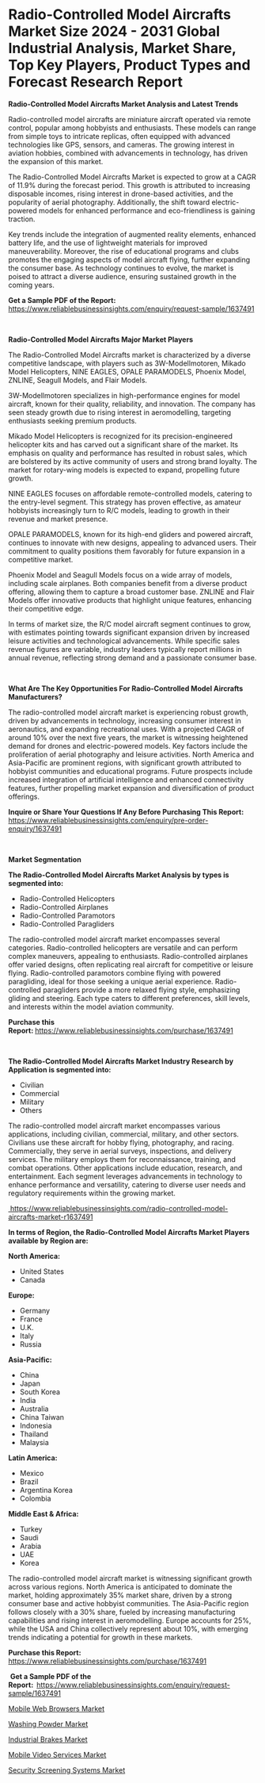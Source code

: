 <p><h1>Radio-Controlled Model Aircrafts Market Size 2024 - 2031 Global Industrial Analysis, Market Share, Top Key Players, Product Types and Forecast Research Report</h1></p><p><strong>Radio-Controlled Model Aircrafts Market Analysis and Latest Trends</strong></p>
<p><p>Radio-controlled model aircrafts are miniature aircraft operated via remote control, popular among hobbyists and enthusiasts. These models can range from simple toys to intricate replicas, often equipped with advanced technologies like GPS, sensors, and cameras. The growing interest in aviation hobbies, combined with advancements in technology, has driven the expansion of this market.</p><p>The Radio-Controlled Model Aircrafts Market is expected to grow at a CAGR of 11.9% during the forecast period. This growth is attributed to increasing disposable incomes, rising interest in drone-based activities, and the popularity of aerial photography. Additionally, the shift toward electric-powered models for enhanced performance and eco-friendliness is gaining traction. </p><p>Key trends include the integration of augmented reality elements, enhanced battery life, and the use of lightweight materials for improved maneuverability. Moreover, the rise of educational programs and clubs promotes the engaging aspects of model aircraft flying, further expanding the consumer base. As technology continues to evolve, the market is poised to attract a diverse audience, ensuring sustained growth in the coming years.</p></p>
<p><strong>Get a Sample PDF of the Report:&nbsp;</strong> <a href="https://www.reliablebusinessinsights.com/enquiry/request-sample/1637491?utm_campaign=39&utm_medium=2&utm_source=Github&utm_content=ia&utm_term=18112024&utm_id=radio-controlled-model-aircrafts">https://www.reliablebusinessinsights.com/enquiry/request-sample/1637491</a></p>
<p>&nbsp;</p>
<p><strong>Radio-Controlled Model Aircrafts Major Market Players</strong></p>
<p><p>The Radio-Controlled Model Aircrafts market is characterized by a diverse competitive landscape, with players such as 3W-Modellmotoren, Mikado Model Helicopters, NINE EAGLES, OPALE PARAMODELS, Phoenix Model, ZNLINE, Seagull Models, and Flair Models.</p><p>3W-Modellmotoren specializes in high-performance engines for model aircraft, known for their quality, reliability, and innovation. The company has seen steady growth due to rising interest in aeromodelling, targeting enthusiasts seeking premium products.</p><p>Mikado Model Helicopters is recognized for its precision-engineered helicopter kits and has carved out a significant share of the market. Its emphasis on quality and performance has resulted in robust sales, which are bolstered by its active community of users and strong brand loyalty. The market for rotary-wing models is expected to expand, propelling future growth.</p><p>NINE EAGLES focuses on affordable remote-controlled models, catering to the entry-level segment. This strategy has proven effective, as amateur hobbyists increasingly turn to R/C models, leading to growth in their revenue and market presence.</p><p>OPALE PARAMODELS, known for its high-end gliders and powered aircraft, continues to innovate with new designs, appealing to advanced users. Their commitment to quality positions them favorably for future expansion in a competitive market.</p><p>Phoenix Model and Seagull Models focus on a wide array of models, including scale airplanes. Both companies benefit from a diverse product offering, allowing them to capture a broad customer base. ZNLINE and Flair Models offer innovative products that highlight unique features, enhancing their competitive edge.</p><p>In terms of market size, the R/C model aircraft segment continues to grow, with estimates pointing towards significant expansion driven by increased leisure activities and technological advancements. While specific sales revenue figures are variable, industry leaders typically report millions in annual revenue, reflecting strong demand and a passionate consumer base.</p></p>
<p>&nbsp;</p>
<p><strong>What Are The Key Opportunities For Radio-Controlled Model Aircrafts Manufacturers?</strong></p>
<p><p>The radio-controlled model aircraft market is experiencing robust growth, driven by advancements in technology, increasing consumer interest in aeronautics, and expanding recreational uses. With a projected CAGR of around 10% over the next five years, the market is witnessing heightened demand for drones and electric-powered models. Key factors include the proliferation of aerial photography and leisure activities. North America and Asia-Pacific are prominent regions, with significant growth attributed to hobbyist communities and educational programs. Future prospects include increased integration of artificial intelligence and enhanced connectivity features, further propelling market expansion and diversification of product offerings.</p></p>
<p><strong>Inquire or Share Your Questions If Any Before Purchasing This Report:</strong> <a href="https://www.reliablebusinessinsights.com/enquiry/pre-order-enquiry/1637491?utm_campaign=39&utm_medium=2&utm_source=Github&utm_content=ia&utm_term=18112024&utm_id=radio-controlled-model-aircrafts">https://www.reliablebusinessinsights.com/enquiry/pre-order-enquiry/1637491</a></p>
<p>&nbsp;</p>
<p><strong>Market Segmentation</strong></p>
<p><strong>The Radio-Controlled Model Aircrafts Market Analysis by types is segmented into:</strong></p>
<p><ul><li>Radio-Controlled Helicopters</li><li>Radio-Controlled Airplanes</li><li>Radio-Controlled Paramotors</li><li>Radio-Controlled Paragliders</li></ul></p>
<p><p>The radio-controlled model aircraft market encompasses several categories. Radio-controlled helicopters are versatile and can perform complex maneuvers, appealing to enthusiasts. Radio-controlled airplanes offer varied designs, often replicating real aircraft for competitive or leisure flying. Radio-controlled paramotors combine flying with powered paragliding, ideal for those seeking a unique aerial experience. Radio-controlled paragliders provide a more relaxed flying style, emphasizing gliding and steering. Each type caters to different preferences, skill levels, and interests within the model aviation community.</p></p>
<p><strong>Purchase this Report:&nbsp;</strong><a href="https://www.reliablebusinessinsights.com/purchase/1637491?utm_campaign=39&utm_medium=2&utm_source=Github&utm_content=ia&utm_term=18112024&utm_id=radio-controlled-model-aircrafts">https://www.reliablebusinessinsights.com/purchase/1637491</a></p>
<p>&nbsp;</p>
<p><strong>The Radio-Controlled Model Aircrafts Market Industry Research by Application is segmented into:</strong></p>
<p><ul><li>Civilian</li><li>Commercial</li><li>Military</li><li>Others</li></ul></p>
<p><p>The radio-controlled model aircraft market encompasses various applications, including civilian, commercial, military, and other sectors. Civilians use these aircraft for hobby flying, photography, and racing. Commercially, they serve in aerial surveys, inspections, and delivery services. The military employs them for reconnaissance, training, and combat operations. Other applications include education, research, and entertainment. Each segment leverages advancements in technology to enhance performance and versatility, catering to diverse user needs and regulatory requirements within the growing market.</p></p>
<p><a href="https://www.reliablebusinessinsights.com/radio-controlled-model-aircrafts-market-r1637491?utm_campaign=39&utm_medium=2&utm_source=Github&utm_content=ia&utm_term=18112024&utm_id=radio-controlled-model-aircrafts">&nbsp;https://www.reliablebusinessinsights.com/radio-controlled-model-aircrafts-market-r1637491</a></p>
<p><strong>In terms of Region, the Radio-Controlled Model Aircrafts Market Players available by Region are:</strong></p>
<p>
    <p> <strong> North America: </strong>
        <ul>
            <li>United States</li>
            <li>Canada</li>
        </ul>
        </p> 
    <p> <strong> Europe: </strong>
        <ul>
            <li>Germany</li>
            <li>France</li>
            <li>U.K.</li>
            <li>Italy</li>
            <li>Russia</li>
        </ul>
        </p> 
    <p> <strong> Asia-Pacific: </strong>
        <ul>
            <li>China</li>
            <li>Japan</li>
            <li>South Korea</li>
            <li>India</li>
            <li>Australia</li>
            <li>China Taiwan</li>
            <li>Indonesia</li>
            <li>Thailand</li>
            <li>Malaysia</li>
        </ul>
        </p> 
    <p> <strong> Latin America: </strong>
        <ul>
            <li>Mexico</li>
            <li>Brazil</li>
            <li>Argentina Korea</li>
            <li>Colombia</li>
        </ul>
        </p> 
    <p> <strong> Middle East & Africa: </strong>
        <ul>
            <li>Turkey</li>
            <li>Saudi</li>
            <li>Arabia</li>
            <li>UAE</li>
            <li>Korea</li>
        </ul>
    </p>
    </p>
<p><p>The radio-controlled model aircraft market is witnessing significant growth across various regions. North America is anticipated to dominate the market, holding approximately 35% market share, driven by a strong consumer base and active hobbyist communities. The Asia-Pacific region follows closely with a 30% share, fueled by increasing manufacturing capabilities and rising interest in aeromodelling. Europe accounts for 25%, while the USA and China collectively represent about 10%, with emerging trends indicating a potential for growth in these markets.</p></p>
<p><strong>Purchase this Report: </strong><a href="https://www.reliablebusinessinsights.com/purchase/1637491?utm_campaign=39&utm_medium=2&utm_source=Github&utm_content=ia&utm_term=18112024&utm_id=radio-controlled-model-aircrafts">https://www.reliablebusinessinsights.com/purchase/1637491</a></p>
<p>&nbsp;<strong>Get a Sample PDF of the Report:&nbsp;&nbsp;</strong><a href="https://www.reliablebusinessinsights.com/enquiry/request-sample/1637491?utm_campaign=39&utm_medium=2&utm_source=Github&utm_content=ia&utm_term=18112024&utm_id=radio-controlled-model-aircrafts">https://www.reliablebusinessinsights.com/enquiry/request-sample/1637491</a></p>
<p><strong></strong></p>
<p><p><a href="https://issuu.com/reportprime-2/docs/mobile-web-browsers-market-size-203_879eb98bb40eba?utm_campaign=39&utm_medium=2&utm_source=Github&utm_content=ia&utm_term=18112024&utm_id=radio-controlled-model-aircrafts">Mobile Web Browsers Market</a></p><p><a href="https://www.linkedin.com/pulse/global-washing-powder-market-trends-insights-growth-opportunities-buw6e?utm_campaign=39&utm_medium=2&utm_source=Github&utm_content=ia&utm_term=18112024&utm_id=radio-controlled-model-aircrafts">Washing Powder Market</a></p><p><a href="https://www.linkedin.com/pulse/industrial-brakes-industry-sector-market-dynamics-future-scenarios-saibc?utm_campaign=39&utm_medium=2&utm_source=Github&utm_content=ia&utm_term=18112024&utm_id=radio-controlled-model-aircrafts">Industrial Brakes Market</a></p><p><a href="https://issuu.com/reportprime-2/docs/mobile-video-services-market-size-2_0c999f60ab44a6?utm_campaign=39&utm_medium=2&utm_source=Github&utm_content=ia&utm_term=18112024&utm_id=radio-controlled-model-aircrafts">Mobile Video Services Market</a></p><p><a href="https://www.linkedin.com/pulse/navigating-security-screening-systems-market-expert-analysis-forecast-9masc?utm_campaign=39&utm_medium=2&utm_source=Github&utm_content=ia&utm_term=18112024&utm_id=radio-controlled-model-aircrafts">Security Screening Systems Market</a></p></p>